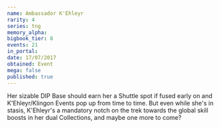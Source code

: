 ```yaml
---
name: Ambassador K'Ehleyr
rarity: 4
series: tng
memory_alpha:
bigbook_tier: 8
events: 21
in_portal:
date: 17/07/2017
obtained: Event
mega: false
published: true
---
```


Her sizable DIP Base should earn her a Shuttle spot if fused early on and K'Ehleyr/Klingon Events pop up from time to time. But even while she's in stasis, K'Ehleyr's a mandatory notch on the trek towards the global skill boosts in her dual Collections, and maybe one more to come?
